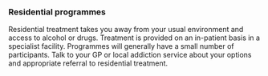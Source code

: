 ###  Residential programmes

Residential treatment takes you away from your usual environment and access to
alcohol or drugs. Treatment is provided on an in-patient basis in a specialist
facility. Programmes will generally have a small number of participants. Talk
to your GP or local addiction service about your options and appropriate
referral to residential treatment.
